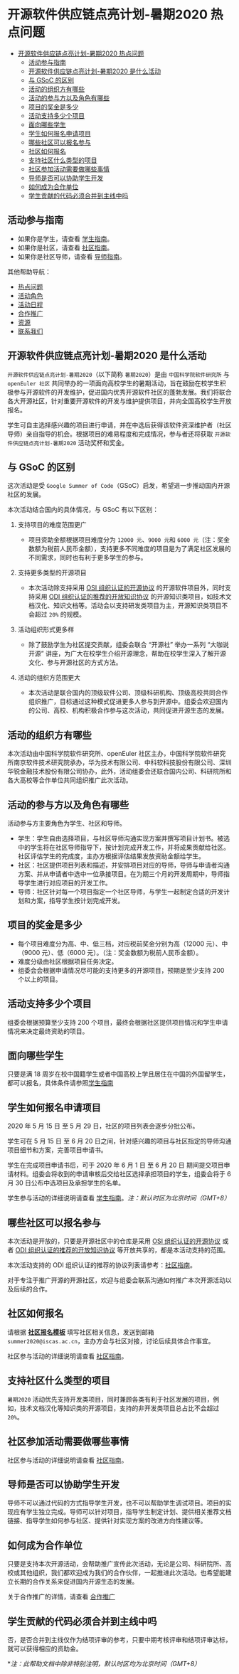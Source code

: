 # 开源软件供应链点亮计划-暑期2020 热点问题

<!-- TOC -->

- [开源软件供应链点亮计划-暑期2020 热点问题](#开源软件供应链点亮计划-暑期2020-热点问题)
  - [活动参与指南](#活动参与指南)
  - [开源软件供应链点亮计划-暑期2020 是什么活动](#开源软件供应链点亮计划-暑期2020-是什么活动)
  - [与 GSoC 的区别](#与-gsoc-的区别)
  - [活动的组织方有哪些](#活动的组织方有哪些)
  - [活动的参与方以及角色有哪些](#活动的参与方以及角色有哪些)
  - [项目的奖金是多少](#项目的奖金是多少)
  - [活动支持多少个项目](#活动支持多少个项目)
  - [面向哪些学生](#面向哪些学生)
  - [学生如何报名申请项目](#学生如何报名申请项目)
  - [哪些社区可以报名参与](#哪些社区可以报名参与)
  - [社区如何报名](#社区如何报名)
  - [支持社区什么类型的项目](#支持社区什么类型的项目)
  - [社区参加活动需要做哪些事情](#社区参加活动需要做哪些事情)
  - [导师是否可以协助学生开发](#导师是否可以协助学生开发)
  - [如何成为合作单位](#如何成为合作单位)
  - [学生贡献的代码必须合并到主线中吗](#学生贡献的代码必须合并到主线中吗)

<!-- /TOC -->

## 活动参与指南

- 如果你是学生，请查看 [学生指南](student.md)。
- 如果你是社区，请查看 [社区指南](community.md)。
- 如果你是社区导师，请查看 [导师指南](mentor.md)。

其他帮助导航：

* [热点问题](README.md)
* [活动角色](roles.md)
* [活动日程](timeline.md)
* [合作推广](cooperation.md)
* [资源](resources.md)
* [联系我们](contactus.md)

## 开源软件供应链点亮计划-暑期2020 是什么活动

`开源软件供应链点亮计划-暑期2020`（以下简称 `暑期2020`）是由 `中国科学院软件研究所` 与 `openEuler 社区` 共同举办的一项面向高校学生的暑期活动，旨在鼓励在校学生积极参与开源软件的开发维护，促进国内优秀开源软件社区的蓬勃发展。我们将联合各大开源社区，针对重要开源软件的开发与维护提供项目，并向全国高校学生开放报名。

学生可自主选择感兴趣的项目进行申请，并在中选后获得该软件资深维护者（社区导师）亲自指导的机会。根据项目的难易程度和完成情况，参与者还将获取 `开源软件供应链点亮计划-暑期2020` 活动奖杯和奖金。

## 与 GSoC 的区别

这次活动是受 `Google Summer of Code`（GSoC）启发，希望进一步推动国内开源社区的发展。

本次活动结合国内的具体情况，与 GSoC 有以下区别：

1. 支持项目的难度范围更广

   - 项目资助金额根据项目难度分为 `12000 元`、`9000 元`和 `6000 元`（注：奖金数额为税前人民币金额），支持更多不同难度的项目是为了满足社区发展的不同需求，同时也有利于更多学生的参与。

2. 支持更多类型的开源项目

   - 本次活动除支持采用  [OSI 组织认证的开源协议](https://opensource.org/licenses) 的开源软件项目外，同时支持采用 [ODI 组织认证的推荐的开放知识协议](https://opendefinition.org/licenses/) 的开源知识类项目，如技术文档汉化、知识文档等。活动会以支持研发类项目为主，开源知识类项目不会超过 `20%` 的规模。

3. 活动组织形式更多样

   - 除了鼓励学生为社区提交贡献，组委会联合 “开源社” 举办一系列 “大咖说开源” 讲座，为广大在校学生介绍开源理念，帮助在校学生深入了解开源文化、参与开源社区的方式方法。

4. 活动的组织方范围更大

   - 本次活动是联合国内的顶级软件公司、顶级科研机构、顶级高校共同合作组织推广，目标通过这种模式促进更多人参与到开源中。组委会欢迎国内的公司、高校、机构积极合作参与这次活动，共同促进开源生态的发展。

## 活动的组织方有哪些

本次活动由中国科学院软件研究所、openEuler 社区主办，中国科学院软件研究所南京软件技术研究院承办，华为技术有限公司、中科软科技股份有限公司、深圳华锐金融技术股份有限公司协办，此外，活动组委会还联合国内公司、科研院所和各大高校等合作单位共同组织推广此次活动。

## 活动的参与方以及角色有哪些

活动参与方主要角色为学生、社区和导师。

- 学生：学生自由选择项目，与社区导师沟通实现方案并撰写项目计划书。被选中的学生将在社区导师指导下，按计划完成开发工作，并将成果贡献给社区。社区评估学生的完成度，主办方根据评估结果发放资助金额给学生。
- 社区：社区提供项目列表和描述，并安排项目对应的导师，导师与申请者沟通方案、并从申请者中选中一位承接项目。在为期三个月的开发周期中，导师指导学生进行对应项目的开发工作。
- 导师：社区针对每一个项目指定一个社区导师，与学生一起制定合适的开发计划和方案，指导学生按计划完成开发。

## 项目的奖金是多少

- 每个项目难度分为高、中、低三档，对应税前奖金分别为高（12000 元）、中（9000 元）、低（6000 元）。（注：奖金数额为税前人民币金额）。
- 难度分级由社区根据项目任务决定。
- 组委会会根据申请情况尽可能的支持更多的开源项目，预期是至少支持 200 个以上的项目。

## 活动支持多少个项目

组委会根据预算至少支持 200 个项目，最终会根据社区提供项目情况和学生申请情况来决定最终资助的项目。

## 面向哪些学生

只要是满 18 周岁在校中国籍学生或者中国高校上学且居住在中国的外国留学生，都可以报名，具体条件请参照[学生指南](student.md#面向哪些学生)

## 学生如何报名申请项目

2020 年 5 月 15 日 至 5 月 29 日，社区的项目列表会逐步分批公布。

学生可在 5 月 15 日 至 6 月 20 日之间，针对感兴趣的项目与社区指定的导师沟通项目细节和方案，完善项目申请书。

学生在完成项目申请书后，可于 2020 年 6 月 1 日 至 6 月 20 日 期间提交项目申请材料。组委会将收到的申请审核后交给社区选择承担项目的学生，组委会将于 6 月 30 日公布中选项目及承担学生的名单。

学生参与活动的详细说明请查看 [学生指南](student.md)。*注：默认时区为北京时间（GMT+8）*

## 哪些社区可以报名参与

本次活动是开放的，只要是开源社区中的仓库是采用 [OSI 组织认证的开源协议](https://opensource.org/licenses) 或者 [ODI 组织认证的推荐的开放知识协议](https://opendefinition.org/licenses/) 等开放共享的，都是本活动支持的范围。

本次活动支持的 ODI 组织认证的推荐的协议列表请参考：[社区指南](community.md)。

对于专注于推广开源的开源社区，欢迎与组委会联系沟通如何推广本次开源活动以及后续的合作。

## 社区如何报名

请根据 [**社区报名模板**](https://isrc.iscas.ac.cn/summer2020/help/assets/社区报名模板.txt) 填写社区相关信息，发送到邮箱 `summer2020@iscas.ac.cn`，主办方会与社区对接，讨论后续具体合作事宜。

社区参与活动的详细说明请查看 [社区指南](community.md)。

## 支持社区什么类型的项目

`暑期2020` 活动优先支持开发类项目，同时兼顾各类有利于社区发展的项目，例如，技术文档汉化等知识类的开源项目，支持的非开发类项目总占比不会超过 `20%`。

## 社区参加活动需要做哪些事情

社区参与活动的详细说明请查看 [社区指南](community.md)。

## 导师是否可以协助学生开发

导师不可以通过代码的方式指导学生开发，也不可以帮助学生调试项目。项目的实现应有学生独立完成。导师可以针对项目，指导学生制定计划、提供相关推荐文档链接、指导学生如何参与社区、提供针对实现方案的改进方向性建议等。

## 如何成为合作单位

只要是支持本次开源活动，会帮助推广宣传此次活动，无论是公司、科研院所、高校或其他组织，我们都欢迎成为我们的合作伙伴，一起推进此次活动。也希望能建立长期的合作关系来促进国内开源生态的发展。

关于合作推广的详情，请查看 [合作推广](cooperation.md)

## 学生贡献的代码必须合并到主线中吗

否，是否合并到主线仅作为结项评审的参考，只要中期考核评审和结项评审达标，就可以获得相应的资助金。

**注：此帮助文档中除非特别注明，默认时区均为北京时间（GMT+8）*
